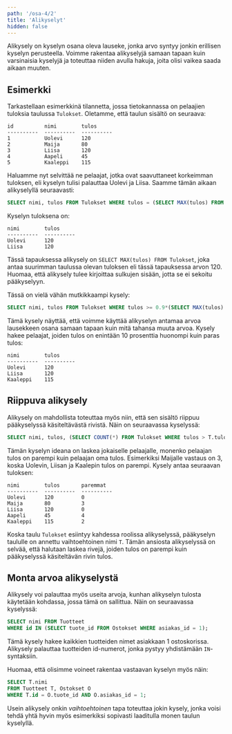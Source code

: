```yaml
---
path: '/osa-4/2'
title: 'Alikyselyt'
hidden: false
---
```


Alikysely on kyselyn osana oleva lauseke,
jonka arvo syntyy jonkin erillisen kyselyn perusteella.
Voimme rakentaa alikyselyjä samaan tapaan kuin
varsinaisia kyselyjä ja toteuttaa niiden avulla hakuja,
joita olisi vaikea saada aikaan muuten.

## Esimerkki

Tarkastellaan esimerkkinä tilannetta,
jossa tietokannassa on pelaajien tuloksia
taulussa `Tulokset`.
Oletamme, että taulun sisältö on seuraava:

```x
id          nimi        tulos     
----------  ----------  ----------
1           Uolevi      120       
2           Maija       80        
3           Liisa       120       
4           Aapeli      45        
5           Kaaleppi    115    
```

Haluamme nyt selvittää ne pelaajat,
jotka ovat saavuttaneet korkeimman tuloksen,
eli kyselyn tulisi palauttaa Uolevi ja Liisa.
Saamme tämän aikaan alikyselyllä seuraavasti:

```sql
SELECT nimi, tulos FROM Tulokset WHERE tulos = (SELECT MAX(tulos) FROM Tulokset);
```

Kyselyn tuloksena on:

```x
nimi        tulos     
----------  ----------
Uolevi      120       
Liisa       120       
```

Tässä tapauksessa alikysely on `SELECT MAX(tulos) FROM Tulokset`,
joka antaa suurimman taulussa olevan tuloksen
eli tässä tapauksessa arvon 120.
Huomaa, että alikysely tulee kirjoittaa sulkujen sisään,
jotta se ei sekoitu pääkyselyyn.

Tässä on vielä vähän mutkikkaampi kysely:

```sql
SELECT nimi, tulos FROM Tulokset WHERE tulos >= 0.9*(SELECT MAX(tulos) FROM Tulokset);
```

Tämä kysely näyttää, että voimme käyttää alikyselyn antamaa arvoa
lausekkeen osana samaan tapaan kuin mitä tahansa muuta arvoa.
Kysely hakee pelaajat, joiden tulos on enintään 10 prosenttia huonompi
kuin paras tulos:

```x
nimi        tulos     
----------  ----------
Uolevi      120       
Liisa       120       
Kaaleppi    115     
```

## Riippuva alikysely

Alikysely on mahdollista toteuttaa myös niin,
että sen sisältö riippuu pääkyselyssä käsiteltävästä rivistä.
Näin on seuraavassa kyselyssä:

```sql
SELECT nimi, tulos, (SELECT COUNT(*) FROM Tulokset WHERE tulos > T.tulos) paremmat FROM Tulokset T;
```

Tämän kyselyn ideana on laskea jokaiselle pelaajalle,
monenko pelaajan tulos on parempi kuin pelaajan oma tulos.
Esimerkiksi Maijalle vastaus on 3,
koska Uolevin, Liisan ja Kaalepin tulos on parempi.
Kysely antaa seuraavan tuloksen:

```x
nimi        tulos       paremmat
----------  ----------  ----------
Uolevi      120         0                                                    
Maija       80          3                                                    
Liisa       120         0                                                    
Aapeli      45          4                                                    
Kaaleppi    115         2                                                   
```

Koska taulu `Tulokset` esiintyy kahdessa roolissa alikyselyssä,
pääkyselyn taululle on annettu vaihtoehtoinen nimi `T`.
Tämän ansiosta alikyselyssä on selvää,
että halutaan laskea rivejä, joiden tulos on parempi
kuin pääkyselyssä käsiteltävän rivin tulos.

## Monta arvoa alikyselystä

Alikysely voi palauttaa myös useita arvoja,
kunhan alikyselyn tulosta käytetään kohdassa,
jossa tämä on sallittua.
Näin on seuraavassa kyselyssä:

```sql
SELECT nimi FROM Tuotteet
WHERE id IN (SELECT tuote_id FROM Ostokset WHERE asiakas_id = 1);
```

Tämä kysely hakee kaikkien tuotteiden nimet
asiakkaan 1 ostoskorissa.
Alikysely palauttaa tuotteiden id-numerot,
jonka pystyy yhdistämään `IN`-syntaksiin.

Huomaa, että olisimme voineet rakentaa vastaavan kyselyn myös näin:

```sql
SELECT T.nimi
FROM Tuotteet T, Ostokset O
WHERE T.id = O.tuote_id AND O.asiakas_id = 1;
```

Usein alikysely onkin _vaihtoehtoinen_ tapa toteuttaa jokin kysely,
jonka voisi tehdä yhtä hyvin myös
esimerkiksi sopivasti laaditulla monen taulun kyselyllä.
